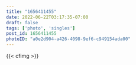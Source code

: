 ```yaml
---
title: "1656411455"
date: 2022-06-22T03:17:35-07:00
draft: false
tags: ['photo', 'singles']
post_id: 1656411455
photoID: "a0e2d904-a426-4098-9ef6-c949154ada00"
---
```

{{< cfimg >}}